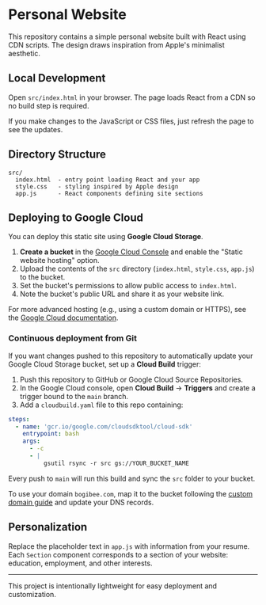 # Personal Website

This repository contains a simple personal website built with React using CDN scripts. The design draws inspiration from Apple's minimalist aesthetic.

## Local Development

Open `src/index.html` in your browser. The page loads React from a CDN so no build step is required.

If you make changes to the JavaScript or CSS files, just refresh the page to see the updates.

## Directory Structure

```
src/
  index.html  - entry point loading React and your app
  style.css   - styling inspired by Apple design
  app.js      - React components defining site sections
```

## Deploying to Google Cloud

You can deploy this static site using **Google Cloud Storage**.

1. **Create a bucket** in the [Google Cloud Console](https://console.cloud.google.com/) and enable the "Static website hosting" option.
2. Upload the contents of the `src` directory (`index.html`, `style.css`, `app.js`) to the bucket.
3. Set the bucket's permissions to allow public access to `index.html`.
4. Note the bucket's public URL and share it as your website link.

For more advanced hosting (e.g., using a custom domain or HTTPS), see the [Google Cloud documentation](https://cloud.google.com/storage/docs/hosting-static-website).

### Continuous deployment from Git

If you want changes pushed to this repository to automatically update your Google Cloud Storage bucket, set up a **Cloud Build** trigger:

1. Push this repository to GitHub or Google Cloud Source Repositories.
2. In the Google Cloud console, open **Cloud Build** → **Triggers** and create a trigger bound to the `main` branch.
3. Add a `cloudbuild.yaml` file to this repo containing:

```yaml
steps:
  - name: 'gcr.io/google.com/cloudsdktool/cloud-sdk'
    entrypoint: bash
    args:
      - -c
      - |
          gsutil rsync -r src gs://YOUR_BUCKET_NAME
```

Every push to `main` will run this build and sync the `src` folder to your bucket.

To use your domain `bogibee.com`, map it to the bucket following the [custom domain guide](https://cloud.google.com/storage/docs/hosting-static-website#custom-domains) and update your DNS records.

## Personalization

Replace the placeholder text in `app.js` with information from your resume. Each `Section` component corresponds to a section of your website: education, employment, and other interests.

---

This project is intentionally lightweight for easy deployment and customization.
